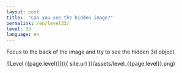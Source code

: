 ```yaml
---
layout: post
title:  "Can you see the hidden image?"
permalink: /en/level33/
level: 33
language: en
---
```

Focus to the back of the image and try to see the hidden 3d object.

![Level {{page.level}}]({{ site.url }}/assets/level_{{page.level}}.png)